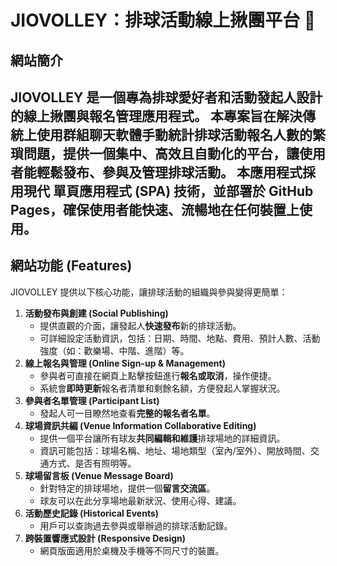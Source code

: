 # JIOVOLLEY：排球活動線上揪團平台 🏐
## 網站簡介
**JIOVOLLEY** 是一個專為排球愛好者和活動發起人設計的**線上揪團與報名管理應用程式**。
本專案旨在解決傳統上使用群組聊天軟體手動統計排球活動報名人數的繁瑣問題，提供一個**集中、高效且自動化**的平台，讓使用者能輕鬆發布、參與及管理排球活動。
本應用程式採用現代 **單頁應用程式 (SPA)** 技術，並部署於 **GitHub Pages**，確保使用者能快速、流暢地在任何裝置上使用。
---
## 網站功能 (Features)
JIOVOLLEY 提供以下核心功能，讓排球活動的組織與參與變得更簡單：
1.  **活動發布與創建 (Social Publishing)**
    * 提供直觀的介面，讓發起人**快速發布**新的排球活動。
    * 可詳細設定活動資訊，包括：日期、時間、地點、費用、預計人數、活動強度（如：歡樂場、中階、進階）等。
2.  **線上報名與管理 (Online Sign-up & Management)**
    * 參與者可直接在網頁上點擊按鈕進行**報名或取消**，操作便捷。
    * 系統會**即時更新**報名者清單和剩餘名額，方便發起人掌握狀況。
3.  **參與者名單管理 (Participant List)**
    * 發起人可一目瞭然地查看**完整的報名者名單**。
4.  **球場資訊共編 (Venue Information Collaborative Editing)**
    * 提供一個平台讓所有球友**共同編輯和維護**排球場地的詳細資訊。
    * 資訊可能包括：球場名稱、地址、場地類型（室內/室外）、開放時間、交通方式、是否有照明等。
5.  **球場留言板 (Venue Message Board)**
    * 針對特定的排球場地，提供一個**留言交流區**。
    * 球友可以在此分享場地最新狀況、使用心得、建議。
6.  **活動歷史記錄 (Historical Events)**
    * 用戶可以查詢過去參與或舉辦過的排球活動記錄。
7.  **跨裝置響應式設計 (Responsive Design)**
    * 網頁版面適用於桌機及手機等不同尺寸的裝置。

